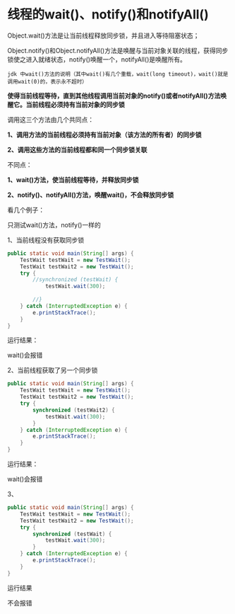 # 线程的wait()、notify()和notifyAll()
Object.wait()方法是让当前线程释放同步锁，并且进入等待阻塞状态；

Object.notify()和Object.notifyAll()方法是唤醒与当前对象关联的线程，获得同步锁使之进入就绪状态，notify()唤醒一个，notifyAll()是唤醒所有。



`jdk 中wait()方法的说明（其中wait()有几个重载，wait(long timeout)，wait()就是调用wait(0)的，表示永不超时）`

**使得当前线程等待，直到其他线程调用当前对象的notify()或者notifyAll()方法唤醒它。当前线程必须持有当前对象的同步锁**

调用这三个方法由几个共同点：

**1、调用方法的当前线程必须持有当前对象（该方法的所有者）的同步锁**

**2、调用这些方法的当前线程都和同一个同步锁关联**

不同点：

**1、wait()方法，使当前线程等待，并释放同步锁**

**2、notify()、notifyAll()方法，唤醒wait()，不会释放同步锁**

看几个例子：

只测试wait()方法，notify()一样的

1、当前线程没有获取同步锁

```java
public static void main(String[] args) {
    TestWait testWait = new TestWait();
    TestWait testWait2 = new TestWait();
    try {
        //synchronized (testWait) {
            testWait.wait(300);
        
        //}
    } catch (InterruptedException e) {
        e.printStackTrace();
    }
}    
```

运行结果：

wait()会报错

2、当前线程获取了另一个同步锁

```java
public static void main(String[] args) {
    TestWait testWait = new TestWait();
    TestWait testWait2 = new TestWait();
    try {
        synchronized (testWait2) {
            testWait.wait(300);
        }
    } catch (InterruptedException e) {
        e.printStackTrace();
    }
}
```

运行结果：

wait()会报错

3、

```java
public static void main(String[] args) {
    TestWait testWait = new TestWait();
    TestWait testWait2 = new TestWait();
    try {
        synchronized (testWait) {
            testWait.wait(300);
        }
    } catch (InterruptedException e) {
        e.printStackTrace();
    }
}
```

运行结果

不会报错


